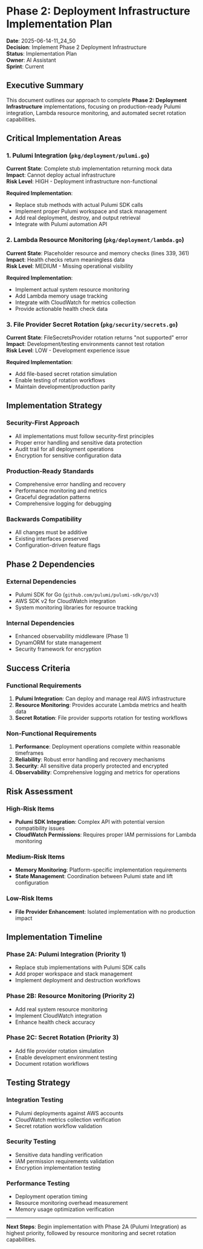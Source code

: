 # Phase 2: Deployment Infrastructure Implementation Plan

**Date**: 2025-06-14-11_24_50  
**Decision**: Implement Phase 2 Deployment Infrastructure  
**Status**: Implementation Plan  
**Owner**: AI Assistant  
**Sprint**: Current  

## Executive Summary

This document outlines our approach to complete **Phase 2: Deployment Infrastructure** implementations, focusing on production-ready Pulumi integration, Lambda resource monitoring, and automated secret rotation capabilities.

## Critical Implementation Areas

### 1. **Pulumi Integration** (`pkg/deployment/pulumi.go`)
**Current State**: Complete stub implementation returning mock data  
**Impact**: Cannot deploy actual infrastructure  
**Risk Level**: HIGH - Deployment infrastructure non-functional

**Required Implementation**:
- Replace stub methods with actual Pulumi SDK calls
- Implement proper Pulumi workspace and stack management
- Add real deployment, destroy, and output retrieval
- Integrate with Pulumi automation API

### 2. **Lambda Resource Monitoring** (`pkg/deployment/lambda.go`)
**Current State**: Placeholder resource and memory checks (lines 339, 361)  
**Impact**: Health checks return meaningless data  
**Risk Level**: MEDIUM - Missing operational visibility

**Required Implementation**:
- Implement actual system resource monitoring  
- Add Lambda memory usage tracking
- Integrate with CloudWatch for metrics collection
- Provide actionable health check data

### 3. **File Provider Secret Rotation** (`pkg/security/secrets.go`)
**Current State**: FileSecretsProvider rotation returns "not supported" error  
**Impact**: Development/testing environments cannot test rotation  
**Risk Level**: LOW - Development experience issue

**Required Implementation**:
- Add file-based secret rotation simulation
- Enable testing of rotation workflows
- Maintain development/production parity

## Implementation Strategy

### **Security-First Approach**
- All implementations must follow security-first principles
- Proper error handling and sensitive data protection
- Audit trail for all deployment operations
- Encryption for sensitive configuration data

### **Production-Ready Standards**
- Comprehensive error handling and recovery
- Performance monitoring and metrics
- Graceful degradation patterns
- Comprehensive logging for debugging

### **Backwards Compatibility**
- All changes must be additive
- Existing interfaces preserved
- Configuration-driven feature flags

## Phase 2 Dependencies

### **External Dependencies**
- Pulumi SDK for Go (`github.com/pulumi/pulumi-sdk/go/v3`)
- AWS SDK v2 for CloudWatch integration
- System monitoring libraries for resource tracking

### **Internal Dependencies**
- Enhanced observability middleware (Phase 1)
- DynamORM for state management
- Security framework for encryption

## Success Criteria

### **Functional Requirements**
1. **Pulumi Integration**: Can deploy and manage real AWS infrastructure
2. **Resource Monitoring**: Provides accurate Lambda metrics and health data
3. **Secret Rotation**: File provider supports rotation for testing workflows

### **Non-Functional Requirements**
1. **Performance**: Deployment operations complete within reasonable timeframes
2. **Reliability**: Robust error handling and recovery mechanisms
3. **Security**: All sensitive data properly protected and encrypted
4. **Observability**: Comprehensive logging and metrics for operations

## Risk Assessment

### **High-Risk Items**
- **Pulumi SDK Integration**: Complex API with potential version compatibility issues
- **CloudWatch Permissions**: Requires proper IAM permissions for Lambda monitoring

### **Medium-Risk Items**
- **Memory Monitoring**: Platform-specific implementation requirements
- **State Management**: Coordination between Pulumi state and lift configuration

### **Low-Risk Items**
- **File Provider Enhancement**: Isolated implementation with no production impact

## Implementation Timeline

### **Phase 2A: Pulumi Integration** (Priority 1)
- Replace stub implementations with Pulumi SDK calls
- Add proper workspace and stack management
- Implement deployment and destruction workflows

### **Phase 2B: Resource Monitoring** (Priority 2)  
- Add real system resource monitoring
- Implement CloudWatch integration
- Enhance health check accuracy

### **Phase 2C: Secret Rotation** (Priority 3)
- Add file provider rotation simulation
- Enable development environment testing
- Document rotation workflows

## Testing Strategy

### **Integration Testing**
- Pulumi deployments against AWS accounts
- CloudWatch metrics collection verification
- Secret rotation workflow validation

### **Security Testing**
- Sensitive data handling verification
- IAM permission requirements validation
- Encryption implementation testing

### **Performance Testing**
- Deployment operation timing
- Resource monitoring overhead measurement
- Memory usage optimization verification

---

**Next Steps**: Begin implementation with Phase 2A (Pulumi Integration) as highest priority, followed by resource monitoring and secret rotation capabilities. 